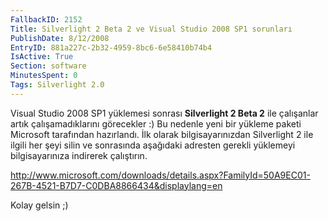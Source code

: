 ```yaml
---
FallbackID: 2152
Title: Silverlight 2 Beta 2 ve Visual Studio 2008 SP1 sorunları
PublishDate: 8/12/2008
EntryID: 881a227c-2b32-4959-8bc6-6e58410b74b4
IsActive: True
Section: software
MinutesSpent: 0
Tags: Silverlight 2.0
---
```

Visual Studio 2008 SP1 yüklemesi sonrası **Silverlight 2 Beta 2** ile
çalışanlar artık çalışamadıklarını görecekler :) Bu nedenle yeni bir
yükleme paketi Microsoft tarafından hazırlandı. İlk olarak
bilgisayarınızdan Silverlight 2 ile ilgili her şeyi silin ve sonrasında
aşağıdaki adresten gerekli yüklemeyi bilgisayarınıza indirerek
çalıştırın.

<http://www.microsoft.com/downloads/details.aspx?FamilyId=50A9EC01-267B-4521-B7D7-C0DBA8866434&displaylang=en>

Kolay gelsin ;)


